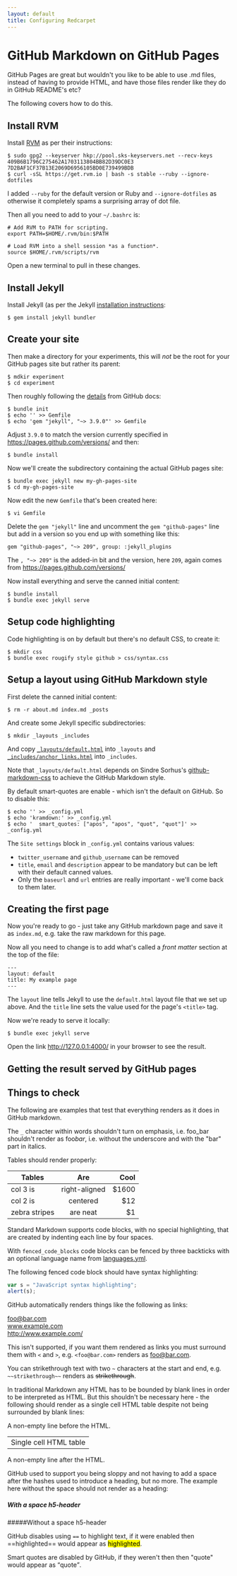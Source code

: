 ```yaml
---
layout: default
title: Configuring Redcarpet
---
```


GitHub Markdown on GitHub Pages
===============================

GitHub Pages are great but wouldn't you like to be able to use .md files, instead of having to provide HTML, and have those files render like they do in GitHub README's etc?

The following covers how to do this.

Install RVM
-----------

Install [RVM](https://rvm.io/) as per their instructions:

    $ sudo gpg2 --keyserver hkp://pool.sks-keyservers.net --recv-keys 409B6B1796C275462A1703113804BB82D39DC0E3 7D2BAF1CF37B13E2069D6956105BD0E739499BDB
    $ curl -sSL https://get.rvm.io | bash -s stable --ruby --ignore-dotfiles

I added `--ruby` for the default version or Ruby and `--ignore-dotfiles` as otherwise it completely spams a surprising array of dot file.

Then all you need to add to your `~/.bashrc` is:

    # Add RVM to PATH for scripting.
    export PATH=$HOME/.rvm/bin:$PATH

    # Load RVM into a shell session *as a function*.
    source $HOME/.rvm/scripts/rvm

Open a new terminal to pull in these changes.

Install Jekyll
--------------

Install Jekyll (as per the Jekyll [installation instructions](https://jekyllrb.com/docs/installation/ubuntu/):

    $ gem install jekyll bundler

Create your site
----------------

Then make a directory for your experiments, this will _not_ be the root for your GitHub pages site but rather its parent:

    $ mdkir experiment
    $ cd experiment

Then roughly following the [details](https://docs.github.com/en/free-pro-team@latest/github/working-with-github-pages/creating-a-github-pages-site-with-jekyll) from GitHub docs:

    $ bundle init
    $ echo '' >> Gemfile
    $ echo 'gem "jekyll", "~> 3.9.0"' >> Gemfile

Adjust `3.9.0` to match the version currently specified in <https://pages.github.com/versions/> and then:

    $ bundle install

Now we'll create the subdirectory containing the actual GitHub pages site:

    $ bundle exec jekyll new my-gh-pages-site
    $ cd my-gh-pages-site

Now edit the new `Gemfile` that's been created here:

    $ vi Gemfile

Delete the `gem "jekyll"` line and uncomment the `gem "github-pages"` line but add in a version so you end up with something like this:

    gem "github-pages", "~> 209", group: :jekyll_plugins

The `, "~> 209"` is the added-in bit and the version, here `209`, again comes from <https://pages.github.com/versions/>

Now install everything and serve the canned initial content:

    $ bundle install
    $ bundle exec jekyll serve

Setup code highlighting
-----------------------

Code highlighting is on by default but there's no default CSS, to create it:

    $ mkdir css
    $ bundle exec rougify style github > css/syntax.css

Setup a layout using GitHub Markdown style
------------------------------------------

First delete the canned initial content:

    $ rm -r about.md index.md _posts

And create some Jekyll specific subdirectories:

    $ mkdir _layouts _includes

And copy [`_layouts/default.html`](_layouts/default.html) into `_layouts` and [`_includes/anchor_links.html`](_includes/anchor_links.html) into `_includes`.

Note that `_layouts/default.html` depends on Sindre Sorhus's [github-markdown-css](https://github.com/sindresorhus/github-markdown-css) to achieve the GitHub Markdown style.

By default smart-quotes are enable - which isn't the default on GitHub. So to disable this:

    $ echo '' >> _config.yml 
    $ echo 'kramdown:' >> _config.yml 
    $ echo '  smart_quotes: ["apos", "apos", "quot", "quot"]' >> _config.yml

The `Site settings` block in `_config.yml` contains various values:

* `twitter_username` and `github_username` can be removed
* `title`, `email` and `description` appear to be mandatory but can be left with their default canned values.
* Only the `baseurl` and `url` entries are really important - we'll come back to them later.

Creating the first page
-----------------------

Now you're ready to go - just take any GitHub markdown page and save it as `index.md`, e.g. take the raw markdown for this page.

Now all you need to change is to add what's called a _front matter_ section at the top of the file:

    ---
    layout: default
    title: My example page
    ---

The `layout` line tells Jekyll to use the `default.html` layout file that we set up above. And the `title` line sets the value used for the page's `<title>` tag.

Now we're ready to serve it locally:

    $ bundle exec jekyll serve

Open the link <http://127.0.0.1:4000/> in your browser to see the result.

Getting the result served by GitHub pages
-----------------------------------------



Things to check
---------------

The following are examples that test that everything renders as it does in GitHub markdown.

The `_` character within words shouldn't turn on emphasis, i.e. foo_bar shouldn't render as foo<i>bar</i>, i.e. without the underscore and with the "bar" part in italics.

Tables should render properly:

| Tables        | Are           | Cool  |
| ------------- |:-------------:| -----:|
| col 3 is      | right-aligned | $1600 |
| col 2 is      | centered      |   $12 |
| zebra stripes | are neat      |    $1 |

Standard Markdown supports code blocks, with no special highlighting, that are created by indenting each line by four spaces.

With `fenced_code_blocks` code blocks can be fenced by three backticks with an optional language name from [languages.yml](https://github.com/github/linguist/blob/master/lib/linguist/languages.yml).

The following fenced code block should have syntax highlighting:

```javascript
var s = "JavaScript syntax highlighting";
alert(s);
```

GitHub automatically renders things like the following as links:

foo@bar.com  
www.example.com  
http://www.example.com/

This isn't supported, if you want them rendered as links you must surround them with `<` and `>`, e.g. `<foo@bar.com>` renders as <foo@bar.com>.

You can strikethrough text with two `~` characters at the start and end, e.g. `~~strikethrough~~` renders as ~~strikethrough~~.

In traditional Markdown any HTML has to be bounded by blank lines in order to be interpreted as HTML. But this shouldn't be necessary here - the following should render as a single cell HTML table despite not being surrounded by blank lines:

A non-empty line before the HTML.
<table>
    <tr>
        <td>Single cell HTML table</td>
    </tr>
</table>
A non-empty line after the HTML.

GitHub used to support you being sloppy and not having to add a space after the hashes used to introduce a heading, but no more. The example here without the space should not render as a heading:

##### With a space h5-header

#####Without a space h5-header

GitHub disables using `==` to highlight text, if it were enabled then ==highlighted== would appear as <mark>highlighted</mark>.

Smart quotes are disabled by GitHub, if they weren't then then "quote" would appear as <q>quote</q>.
